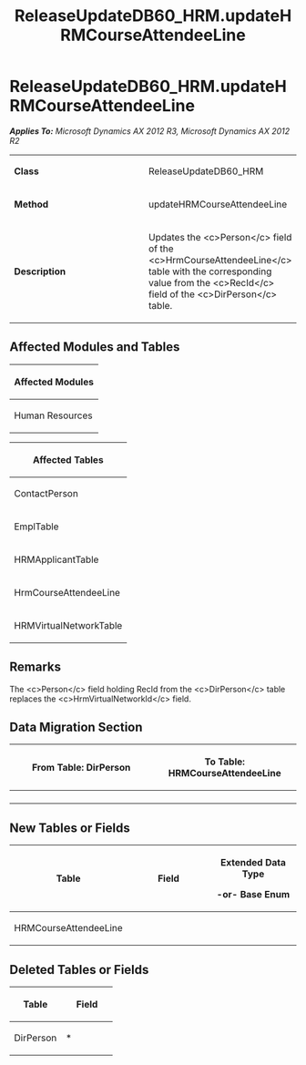 ﻿---
title: ReleaseUpdateDB60_HRM.updateHRMCourseAttendeeLine
TOCTitle: ReleaseUpdateDB60_HRM.updateHRMCourseAttendeeLine
ms:assetid: 9aeaa2f0-5238-09df-10d4-138fb81127d8
ms:mtpsurl: https://msdn.microsoft.com/en-us/library/JJ686309(v=AX.60)
ms:contentKeyID: 49710012
ms.date: 05/18/2015
mtps_version: v=AX.60
---

# ReleaseUpdateDB60\_HRM.updateHRMCourseAttendeeLine 


_**Applies To:** Microsoft Dynamics AX 2012 R3, Microsoft Dynamics AX 2012 R2_

<table>
<colgroup>
<col style="width: 50%" />
<col style="width: 50%" />
</colgroup>
<tbody>
<tr class="odd">
<td><p><strong>Class</strong></p></td>
<td><p>ReleaseUpdateDB60_HRM</p></td>
</tr>
<tr class="even">
<td><p><strong>Method</strong></p></td>
<td><p>updateHRMCourseAttendeeLine</p></td>
</tr>
<tr class="odd">
<td><p><strong>Description</strong></p></td>
<td><p>Updates the &lt;c&gt;Person&lt;/c&gt; field of the &lt;c&gt;HrmCourseAttendeeLine&lt;/c&gt; table with the corresponding value from the &lt;c&gt;RecId&lt;/c&gt; field of the &lt;c&gt;DirPerson&lt;/c&gt; table.</p></td>
</tr>
</tbody>
</table>


## Affected Modules and Tables

<table>
<colgroup>
<col style="width: 100%" />
</colgroup>
<thead>
<tr class="header">
<th><p>Affected Modules</p></th>
</tr>
</thead>
<tbody>
<tr class="odd">
<td><p>Human Resources</p></td>
</tr>
</tbody>
</table>


<table>
<colgroup>
<col style="width: 100%" />
</colgroup>
<thead>
<tr class="header">
<th><p>Affected Tables</p></th>
</tr>
</thead>
<tbody>
<tr class="odd">
<td><p>ContactPerson</p></td>
</tr>
<tr class="even">
<td><p>EmplTable</p></td>
</tr>
<tr class="odd">
<td><p>HRMApplicantTable</p></td>
</tr>
<tr class="even">
<td><p>HrmCourseAttendeeLine</p></td>
</tr>
<tr class="odd">
<td><p>HRMVirtualNetworkTable</p></td>
</tr>
</tbody>
</table>


## Remarks

The \<c\>Person\</c\> field holding RecId from the \<c\>DirPerson\</c\> table replaces the \<c\>HrmVirtualNetworkId\</c\> field.

## Data Migration Section

<table>
<colgroup>
<col style="width: 50%" />
<col style="width: 50%" />
</colgroup>
<thead>
<tr class="header">
<th><p>From Table: DirPerson</p></th>
<th><p>To Table: HRMCourseAttendeeLine</p></th>
</tr>
</thead>
<tbody>
<tr class="odd">
<td><p></p></td>
<td><p></p></td>
</tr>
</tbody>
</table>


## New Tables or Fields

<table>
<colgroup>
<col style="width: 33%" />
<col style="width: 33%" />
<col style="width: 33%" />
</colgroup>
<thead>
<tr class="header">
<th><p>Table</p></th>
<th><p>Field</p></th>
<th><p>Extended Data Type</p>
<p>-or- Base Enum</p></th>
</tr>
</thead>
<tbody>
<tr class="odd">
<td><p>HRMCourseAttendeeLine</p></td>
<td><p></p></td>
<td><p></p></td>
</tr>
</tbody>
</table>


## Deleted Tables or Fields

<table>
<colgroup>
<col style="width: 50%" />
<col style="width: 50%" />
</colgroup>
<thead>
<tr class="header">
<th><p>Table</p></th>
<th><p>Field</p></th>
</tr>
</thead>
<tbody>
<tr class="odd">
<td><p>DirPerson</p></td>
<td><p>*</p></td>
</tr>
</tbody>
</table>

  


